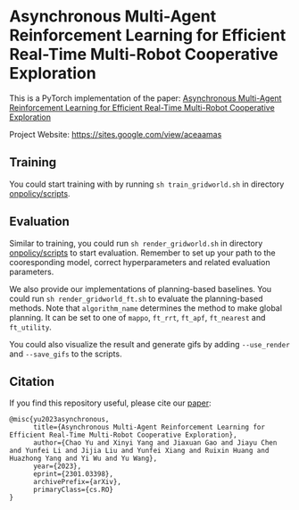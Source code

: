 # Asynchronous Multi-Agent Reinforcement Learning for Efficient Real-Time Multi-Robot Cooperative Exploration

This is a PyTorch implementation of the paper: [Asynchronous Multi-Agent Reinforcement Learning for Efficient Real-Time Multi-Robot Cooperative Exploration](https://arxiv.org/abs/2301.03398)

Project Website: https://sites.google.com/view/aceaamas

## Training

You could start training with by running `sh train_gridworld.sh` in directory [onpolicy/scripts](onpolicy/scripts). 

## Evaluation

Similar to training, you could run `sh render_gridworld.sh` in directory [onpolicy/scripts](onpolicy/scripts) to start evaluation. Remember to set up your path to the cooresponding model, correct hyperparameters and related evaluation parameters. 

We also provide our implementations of planning-based baselines. You could run `sh render_gridworld_ft.sh` to evaluate the planning-based methods. Note that `algorithm_name` determines the method to make global planning. It can be set to one of `mappo`, `ft_rrt`, `ft_apf`, `ft_nearest` and `ft_utility`.

You could also visualize the result and generate gifs by adding `--use_render` and `--save_gifs` to the scripts.

## Citation
If you find this repository useful, please cite our [paper](https://arxiv.org/abs/2301.03398):
```
@misc{yu2023asynchronous,
      title={Asynchronous Multi-Agent Reinforcement Learning for Efficient Real-Time Multi-Robot Cooperative Exploration}, 
      author={Chao Yu and Xinyi Yang and Jiaxuan Gao and Jiayu Chen and Yunfei Li and Jijia Liu and Yunfei Xiang and Ruixin Huang and Huazhong Yang and Yi Wu and Yu Wang},
      year={2023},
      eprint={2301.03398},
      archivePrefix={arXiv},
      primaryClass={cs.RO}
}
```